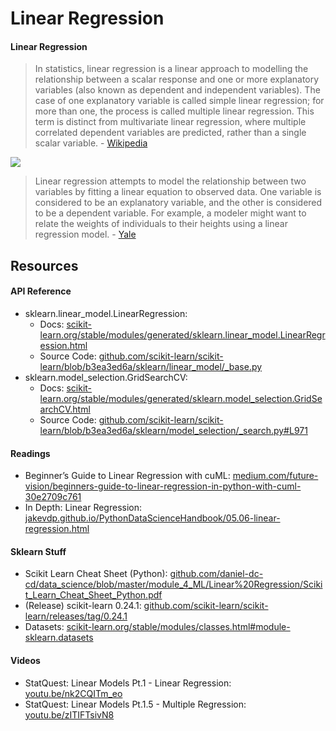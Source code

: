 # Linear Regression
#### Linear Regression
> In statistics, linear regression is a linear approach to modelling the relationship between a scalar response and one or more explanatory variables (also known as dependent and independent variables). The case of one explanatory variable is called simple linear regression; for more than one, the process is called multiple linear regression. This term is distinct from multivariate linear regression, where multiple correlated dependent variables are predicted, rather than a single scalar variable. - [Wikipedia](https://en.wikipedia.org/wiki/Linear_regression)

![](https://upload.wikimedia.org/wikipedia/commons/thumb/3/3a/Linear_regression.svg/440px-Linear_regression.svg.png)

> Linear regression attempts to model the relationship between two variables by fitting a linear equation to observed data. One variable is considered to be an explanatory variable, and the other is considered to be a dependent variable. For example, a modeler might want to relate the weights of individuals to their heights using a linear regression model. - [Yale](http://www.stat.yale.edu/Courses/1997-98/101/linreg.htm)

## Resources
#### API Reference
- sklearn.linear_model.LinearRegression: 
  - Docs: [scikit-learn.org/stable/modules/generated/sklearn.linear_model.LinearRegression.html](https://scikit-learn.org/stable/modules/generated/sklearn.linear_model.LinearRegression.html) 
  - Source Code: [github.com/scikit-learn/scikit-learn/blob/b3ea3ed6a/sklearn/linear_model/_base.py](https://github.com/scikit-learn/scikit-learn/blob/b3ea3ed6a/sklearn/linear_model/_base.py#L391)
- sklearn.model_selection.GridSearchCV:
  - Docs: [scikit-learn.org/stable/modules/generated/sklearn.model_selection.GridSearchCV.html](https://scikit-learn.org/stable/modules/generated/sklearn.model_selection.GridSearchCV.html) 
  - Source Code: [github.com/scikit-learn/scikit-learn/blob/b3ea3ed6a/sklearn/model_selection/_search.py#L971](https://github.com/scikit-learn/scikit-learn/blob/b3ea3ed6a/sklearn/model_selection/_search.py#L971)

#### Readings
- Beginner’s Guide to Linear Regression with cuML: [medium.com/future-vision/beginners-guide-to-linear-regression-in-python-with-cuml-30e2709c761](https://medium.com/future-vision/beginners-guide-to-linear-regression-in-python-with-cuml-30e2709c761?source=friends_link&sk=1da35920b9e2ffea59d5cb3c998bfeae)
- In Depth: Linear Regression: [jakevdp.github.io/PythonDataScienceHandbook/05.06-linear-regression.html](https://jakevdp.github.io/PythonDataScienceHandbook/05.06-linear-regression.html)

#### Sklearn Stuff
- Scikit Learn Cheat Sheet (Python): [github.com/daniel-dc-cd/data_science/blob/master/module_4_ML/Linear%20Regression/Scikit_Learn_Cheat_Sheet_Python.pdf](https://github.com/daniel-dc-cd/data_science/blob/master/module_4_ML/Linear%20Regression/Scikit_Learn_Cheat_Sheet_Python.pdf)
- (Release) scikit-learn 0.24.1: [github.com/scikit-learn/scikit-learn/releases/tag/0.24.1](https://github.com/scikit-learn/scikit-learn/releases/tag/0.24.1)
- Datasets: [scikit-learn.org/stable/modules/classes.html#module-sklearn.datasets](https://scikit-learn.org/stable/modules/classes.html#module-sklearn.datasets)

#### Videos
- StatQuest: Linear Models Pt.1 - Linear Regression: [youtu.be/nk2CQITm_eo](https://youtu.be/nk2CQITm_eo)
- StatQuest: Linear Models Pt.1.5 - Multiple Regression: [youtu.be/zITIFTsivN8](https://youtu.be/zITIFTsivN8)
